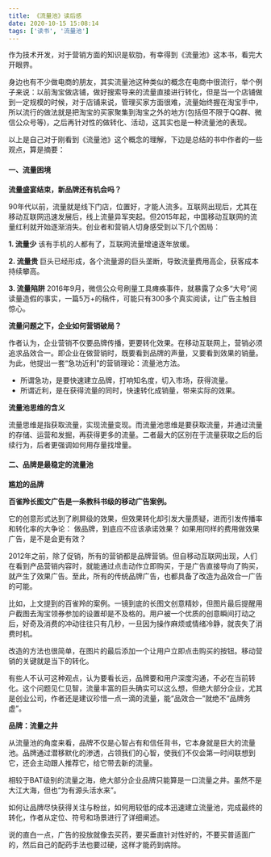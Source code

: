 ```yaml
---
title: 《流量池》读后感
date: 2020-10-15 15:08:14
tags: ['读书', '流量池']
---
```


作为技术开发，对于营销方面的知识是软肋，有幸得到《流量池》这本书，看完大开眼界。

身边也有不少做电商的朋友，其实流量池这种类似的概念在电商中很流行，举个例子来说：以前淘宝做店铺，做好搜索导来的流量直接进行转化，但是当一个店铺做到一定规模的时候，对于店铺来说，管理买家方面很难，流量始终握在淘宝手中，所以流行的做法就是把淘宝的买家聚集到淘宝之外的地方(包括但不限于QQ群、微信公众号等)，之后再针对性的做转化、活动，这其实也是一种流量池的表现。

<!-- more -->

以上是自己对于刚看到《流量池》这个概念的理解，下边是总结的书中作者的一些观点，算是摘要：

#### 一、流量困境

**流量盛宴结束，新品牌还有机会吗？**

90年代以前，流量就是线下门店，位置好，才能人流多。互联网出现后，尤其在移动互联网迅速发展后，线上流量异军突起。但2015年起，中国移动互联网的流量红利就开始逐渐消失。创业者和营销人切身感受到以下几个困局：

**1. 流量少**
该有手机的人都有了，互联网流量增速逐年放缓。

**2. 流量贵**
巨头已经形成，各个流量源的巨头垄断，导致流量费用高企，获客成本持续攀高。

**3. 流量陷阱**
2016年9月，微信公众号刷量工具瘫痪事件，就暴露了众多“大号”阅读量造假的事实，一篇5万+的稿件，可能只有300多个真实阅读，让广告主触目惊心。

**流量问题之下，企业如何营销破局？**

作者认为，企业营销不仅要品牌传播，更要转化效果。在移动互联网上，营销必须追求品效合一。即企业在做营销时，既要看到品牌的声量，又要看到效果的销量。为此，他提出一套“急功近利”的营销理论：流量池方法。

- 所谓急功，是要快速建立品牌，打响知名度，切入市场，获得流量。
- 所谓近利，是在获得流量的同时，快速转化成销量，带来实际的效果。

**流量池思维的含义**

流量思维是指获取流量，实现流量变现。而流量池思维是要获取流量，并通过流量的存储、运营和发掘，再获得更多的流量。二者最大的区别在于流量获取之后的后续行为，后者更强调如何用存量找增量。


#### 二、品牌是最稳定的流量池

**尴尬的品牌**

**百雀羚长图文广告是一条教科书级的移动广告案例。**

它的创意形式达到了刷屏级的效果，但效果转化却引发大量质疑，进而引发传播率和转化率的大争论：
做品牌，到底应不应该承诺效果？
如果用同样的费用做效果广告，是不是会更有效？

2012年之前，除了促销，所有的营销都是品牌营销。但自移动互联网出现，人们在看到产品营销内容时，就能通过点击动作立即购买，于是广告直接导向了购买，就产生了效果广告。至此，所有的传统品牌广告，也都具备了改造为品效合一广告的可能。

比如，上文提到的百雀羚的案例。一镜到底的长图文创意精妙，但图片最后提醒用户截图去淘宝领券参加的设置却是不及格的。用户被一个优质的创意瞬间打动之后，好奇及消费的冲动往往只有几秒，一旦因为操作麻烦或情绪冷静，就丧失了消费时机。

改造的方法也很简单，在图片的最后添加一个让用户立即点击购买的按钮。移动营销的关键就是当下的转化。

有些人不认可这种观点，认为要看长远，品牌要和用户深度沟通，不必在当前转化。这个问题见仁见智，流量丰富的巨头确实可以这么想，但绝大部分企业，尤其是创业公司，作者还是建议珍惜一点一滴的流量，能“品效合一”就绝不“品牌务虚”。

**品牌：流量之井**

从流量池的角度来看，品牌不仅是心智占有和信任背书，它本身就是巨大的流量池。品牌通过潜移默化的渗透，占领我们的心智，使我们不仅会第一时间联想到它，还会主动跟人推荐它，给它带去新的流量。

相较于BAT级别的流量之海，绝大部分企业品牌只能算是一口流量之井。虽然不是大江大海，但也“为有源头活水来”。

如何让品牌尽快获得关注与粉丝，如何用较低的成本迅速建立流量池，完成最终的转化，作者从定位、符号和场景进行了详细阐述。

说的直白一点，广告的投放就像去买药，要买垂直针对性好的，不要买普适面广的，然后自己的配药手法也要过硬，这样才能药到病除。